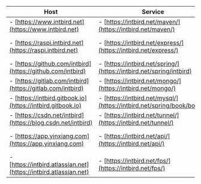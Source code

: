 | Host                                                                  | Service                                                              | Panel  |
| -------                                                               | -------                                                              | -------                                                            |
|- [https://www.intbird.net](https://www.intbird.net)                   |- [https://intbird.net/maven/](https://intbird.net/maven/)            |- [https://intbird.net/webmin/](https://intbird.net/webmin/)        |
|- [https://raspi.intbird.net](https://raspi.intbird.net)               |- [https://intbird.net/express/](https://intbird.net/express/)        |- [https://intbird.net/portainer/](https://intbird.net/portainer/)  |
|- [https://github.com/intbird](https://github.com/intbird)             |- [https://intbird.net/spring/](https://intbird.net/spring/intbird)   |- [https://intbird.net/registry/](https://intbird.net/registry/)    |
|- [https://gitlab.com/intbird](https://gitlab.com/intbird)             |- [https://intbird.net/mongo/](https://intbird.net/mongo/)            |- [https://intbird.net/nexus/](https://intbird.net/nexus/)          |
|- [https://intbird.gitbook.io](https://intbird.gitbook.io)             |- [https://intbird.net/mysql/](https://intbird.net/spring/book/books) |- [https://intbird.net/jenkins/](https://intbird.net/jenkins/)      |
|- [https://csdn.net/intbird](https://blog.csdn.net/intbird)            |- [https://intbird.net/tunnel/](https://intbird.net/tunnel/)          |- [https://intbird.net/local/](https://intbird.net/local/)          |
|- [https://app.yinxiang.com](https://app.yinxiang.com)                 |- [https://intbird.net/api/](https://intbird.net/api/)                |- [https://intbird.net/nextcloud/](https://intbird.net/nextcloud/   |
|- [https://intbird.atlassian.net](https://intbird.atlassian.net)       |- [https://intbird.net/fps/](https://intbird.net/fps/)                |- email: [intbird@intbird.net](mailto:intbird@intbird.net?subject=[hello]) |
